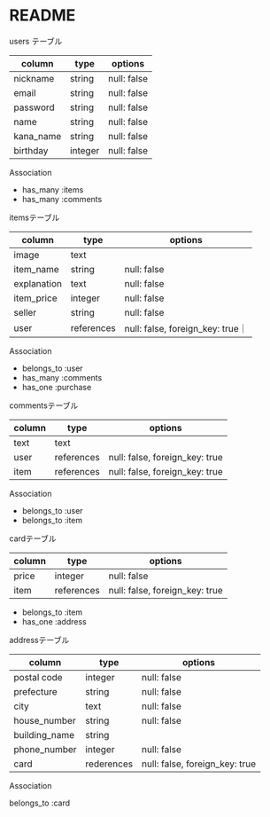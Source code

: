 # README
users テーブル

| column      |  type       |  options    |
|-------------|-------------|-------------|
| nickname    | string      |  null: false|
| email       | string      |  null: false|
| password    | string      |  null: false|
| name        | string      |  null: false|
| kana_name   | string      |  null: false|
| birthday    | integer     |  null: false| Active Hash使用

Association

- has_many :items
- has_many :comments

itemsテーブル

| column      |  type         |  options    |
|-------------|-------------  |-------------|
| image       | text          |             |Activestrage使用
| item_name   | string        |  null: false|
| explanation | text          |  null: false|
| item_price  | integer       |  null: false|
| seller      | string        |  null: false|
| user        |references     |  null: false, foreign_key: true｜

Association

- belongs_to :user
- has_many :comments
- has_one :purchase

commentsテーブル

| column      |  type       |  options                        |
|-------------|-------------|---------------------------------|
| text        | text        |                                 |
| user        | references  |   null: false, foreign_key: true|
| item        | references  |   null: false, foreign_key: true|

Association

- belongs_to :user
- belongs_to :item

cardテーブル

| column        |  type       |  options    |
|---------------|-------------|-------------|
| price         | integer     |  null: false|
| item          | references  |  null: false, foreign_key: true

- belongs_to :item
- has_one :address

addressテーブル

| column         |  type       |  options    |
|----------------|-------------|-------------|
|  postal code   | integer     |  null: false|
|  prefecture    | string      |  null: false|  Actives Hash使用
|  city          | text        |  null: false|
|  house_number  | string      |  null: false|
|  building_name | string      |             |
|  phone_number  | integer     |  null: false|
|  card          | rederences  |  null: false, foreign_key: true

Association

belongs_to :card

